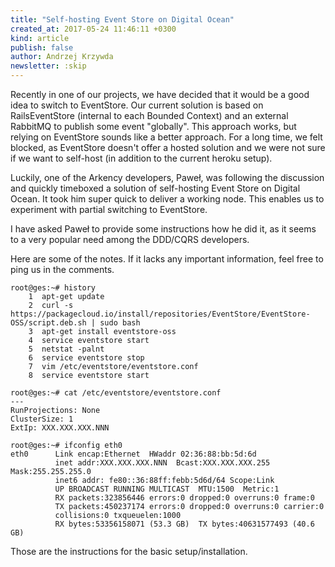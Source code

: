 ```yaml
---
title: "Self-hosting Event Store on Digital Ocean"
created_at: 2017-05-24 11:46:11 +0300
kind: article
publish: false
author: Andrzej Krzywda
newsletter: :skip
---
```


Recently in one of our projects, we have decided that it would be a good idea to switch to EventStore. Our current solution is based on RailsEventStore (internal to each Bounded Context) and an external RabbitMQ to publish some event "globally". This approach works, but relying on EventStore sounds like a better approach. For a long time, we felt blocked, as EventStore doesn't offer a hosted solution and we were not sure if we want to self-host (in addition to the current heroku setup).

<!-- more -->

Luckily, one of the Arkency developers, Paweł, was following the discussion and quickly timeboxed a solution of self-hosting Event Store on Digital Ocean. It took him super quick to deliver a working node. This enables us to experiment with partial switching to EventStore.

I have asked Paweł to provide some instructions how he did it, as it seems to a very popular need among the DDD/CQRS developers.

Here are some of the notes. If it lacks any important information, feel free to ping us in the comments.

```
root@ges:~# history
    1  apt-get update
    2  curl -s https://packagecloud.io/install/repositories/EventStore/EventStore-OSS/script.deb.sh | sudo bash
    3  apt-get install eventstore-oss
    4  service eventstore start
    5  netstat -palnt
    6  service eventstore stop
    7  vim /etc/eventstore/eventstore.conf
    8  service eventstore start
```


```
root@ges:~# cat /etc/eventstore/eventstore.conf
---
RunProjections: None
ClusterSize: 1
ExtIp: XXX.XXX.XXX.NNN
```

```
root@ges:~# ifconfig eth0
eth0      Link encap:Ethernet  HWaddr 02:36:88:bb:5d:6d
          inet addr:XXX.XXX.XXX.NNN  Bcast:XXX.XXX.XXX.255  Mask:255.255.255.0
          inet6 addr: fe80::36:88ff:febb:5d6d/64 Scope:Link
          UP BROADCAST RUNNING MULTICAST  MTU:1500  Metric:1
          RX packets:323856446 errors:0 dropped:0 overruns:0 frame:0
          TX packets:450237174 errors:0 dropped:0 overruns:0 carrier:0
          collisions:0 txqueuelen:1000
          RX bytes:53356158071 (53.3 GB)  TX bytes:40631577493 (40.6 GB)
```

Those are the instructions for the basic setup/installation.